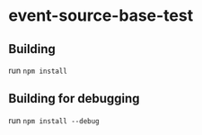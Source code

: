 # event-source-base-test
## Building
run ```npm install```
## Building for debugging
run ```npm install --debug```
